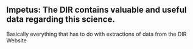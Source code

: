 ## Impetus: The DIR contains valuable and useful data regarding this science.

Basically everything that has to do with extractions of data from the DIR Website
